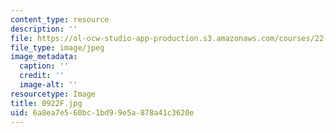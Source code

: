 ```yaml
---
content_type: resource
description: ''
file: https://ol-ocw-studio-app-production.s3.amazonaws.com/courses/22-01-introduction-to-nuclear-engineering-and-ionizing-radiation-fall-2016/6a8ea7e560bc1bd99e5a878a41c3620e_0922F.jpg
file_type: image/jpeg
image_metadata:
  caption: ''
  credit: ''
  image-alt: ''
resourcetype: Image
title: 0922F.jpg
uid: 6a8ea7e5-60bc-1bd9-9e5a-878a41c3620e
---
```

